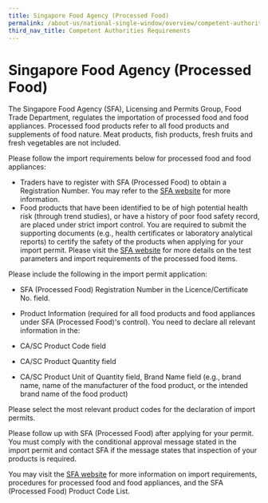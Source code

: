 ```yaml
---
title: Singapore Food Agency (Processed Food)
permalink: /about-us/national-single-window/overview/competent-authorities-requirements/SFA-Processed-Food
third_nav_title: Competent Authorities Requirements
---
```


# Singapore Food Agency (Processed Food)

The Singapore Food Agency (SFA), Licensing and Permits Group, Food Trade Department, regulates the importation of processed food and food appliances. Processed food products refer to all food products and supplements of food nature. Meat products, fish products, fresh fruits and fresh vegetables are not included.

Please follow the import requirements below for processed food and food appliances:

-   Traders have to register with SFA (Processed Food) to obtain a Registration Number. You may refer to the [SFA website](http://www.sfa.gov.sg/) for more information.
-   Food products that have been identified to be of high potential health risk (through trend studies), or have a history of poor food safety record, are placed under strict import control. You are required to submit the supporting documents (e.g., health certificates or laboratory analytical reports) to certify the safety of the products when applying for your import permit. Please visit the [SFA website](http://www.sfa.gov.sg/) for more details on the test parameters and import requirements of the processed food items.

  

Please include the following in the import permit application:

-   SFA (Processed Food) Registration Number in the Licence/Certificate No. field.
-   Product Information (required for all food products and food appliances under SFA (Processed Food)'s control). You need to declare all relevant information in the:

  -   CA/SC Product Code field
  -   CA/SC Product Quantity field
  -   CA/SC Product Unit of Quantity field, Brand Name field (e.g., brand name, name of the manufacturer of the food product, or the intended brand name of the food product)

Please select the most relevant product codes for the declaration of import permits.

Please follow up with SFA (Processed Food) after applying for your permit. You must comply with the conditional approval message stated in the import permit and contact SFA if the message states that inspection of your products is required.

You may visit the [SFA website](http://www.sfa.gov.sg/) for more information on import requirements, procedures for processed food and food appliances, and the SFA (Processed Food) Product Code List.

